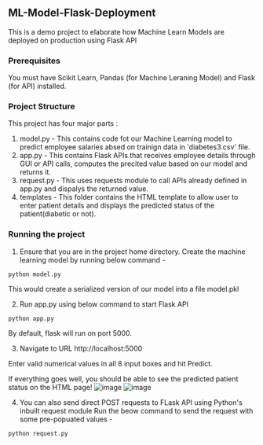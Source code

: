 ## ML-Model-Flask-Deployment
This is a demo project to elaborate how Machine Learn Models are deployed on production using Flask API

### Prerequisites
You must have Scikit Learn, Pandas (for Machine Leraning Model) and Flask (for API) installed.

### Project Structure
This project has four major parts :
1. model.py - This contains code fot our Machine Learning model to predict employee salaries absed on trainign data in 'diabetes3.csv' file.
2. app.py - This contains Flask APIs that receives employee details through GUI or API calls, computes the precited value based on our model and returns it.
3. request.py - This uses requests module to call APIs already defined in app.py and dispalys the returned value.
4. templates - This folder contains the HTML template to allow user to enter patient details and displays the predicted status of the patient(diabetic or not).

### Running the project
1. Ensure that you are in the project home directory. Create the machine learning model by running below command -
```
python model.py
```
This would create a serialized version of our model into a file model.pkl

2. Run app.py using below command to start Flask API
```
python app.py
```
By default, flask will run on port 5000.

3. Navigate to URL http://localhost:5000



Enter valid numerical values in all 8 input boxes and hit Predict.

If everything goes well, you should  be able to see the predicted patient status on the HTML page!
![image](https://user-images.githubusercontent.com/10856626/73582991-7f51b380-4498-11ea-89e3-7557ed661241.png)
![image](https://user-images.githubusercontent.com/10856626/73582997-85e02b00-4498-11ea-97c5-34433fb71ac8.png)


4. You can also send direct POST requests to FLask API using Python's inbuilt request module
Run the beow command to send the request with some pre-popuated values -
```
python request.py
```
